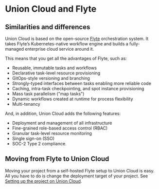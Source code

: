 # Union Cloud and Flyte

## Similarities and differences

Union Cloud is based on the open-source [Flyte](http://flyte.org) orchestration system.
It takes Flyte’s Kubernetes-native workflow engine and builds a fully-managed enterprise cloud service around it.

This means that you get all the advantages of Flyte, such as:

* Reusable, immutable tasks and workflows
* Declarative task-level resource provisioning
* GitOps-style versioning and branching
* Strongly-typed interfaces between tasks enabling more reliable code
* Caching, intra-task checkpointing, and spot instance provisioning
* Mass task parallelism ("map tasks")
* Dynamic workflows created at runtime for process flexibility
* Multi-tenancy

And, in addition, Union Cloud adds the following features:

* Deployment and management of all infrastructure
* Fine-grained role-based access control (RBAC)
* Granular task-level resource monitoring
* Single sign-on (SSO)
* SOC-2 Type 2 compliance.

## Moving from Flyte to Union Cloud

Moving your project from a self-hosted Flyte setup to Union Cloud is easy.
All you have to do is change the deployment target of your project.
See [Setting up the project on Union Cloud](getting-started/setting-up-the-project-on-union-cloud).
